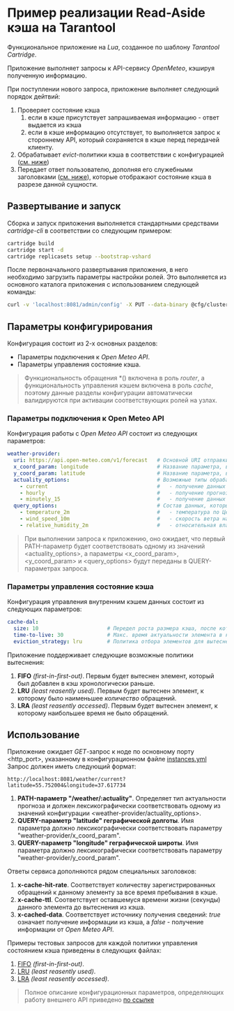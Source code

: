 # Пример реализации Read-Aside кэша на Tarantool

Функциональное приложение на *Lua*, созданное по шаблону *Tarantool Cartridge*.

Приложение выполняет запросы к API-сервису *OpenMeteo*, кэшируя полученную информацию.

При поступлении нового запроса, приложение выполняет следующий порядок дейтвий:

1. Проверяет состояние кэша
   1. если в кэше присутствует запрашиваемая информацию - ответ выдается из кэша
   2. если в кэше информацию отсутствует, то выполняется запрос к стороннему API, который сохраняется в кэше перед передачей клиенту.
2. Обрабатывает *evict*-политики кэша в соответствии с конфигурацией ([см. ниже](#параметры-управления-состояние-кэша))
3. Передает ответ пользователю, дополняя его служебными заголовками ([см. ниже](#использование)), которые отображают состояние кэша в разрезе данной сущности.

## Развертывание и запуск

Сборка и запуск приложения выполняется стандартными средствами *cartridge-cli* в соответствии со следующим примером:

```bash
cartridge build
cartridge start -d
cartridge replicasets setup --bootstrap-vshard
```
После первоначального развертывания приложения, в него необходимо загрузить параметры настройки ролей.
Это выполняется из основного каталога приложения с использованием следующей команды:

```bash
curl -v 'localhost:8081/admin/config' -X PUT --data-binary @cfg/cluster-config.yml
```

## Параметры конфигурирования

Конфигурация состоит из 2-х основных разделов:

* Параметры подключения к *Open Meteo API*. 
* Параметры управления состояние кэша.  

> Функциональность обращения *<Open Meteo API>() включена в роль *router*, а функциональность управления кэшем включена в роль *cache*, поэтому данные разделы конфигурации автоматически валидируются при активации соответствующих ролей на узлах.

### Параметры подключения к Open Meteo API

Конфигурация работы с *Open Meteo API* состоит из следующих параметров:
<a id="open-meteo-api"></a>
```yml
weather-provider:
  uri: https://api.open-meteo.com/v1/forecast   # Основной URI отправки запросов
  x_coord_param: longitude                      # Название параметра, в котором передается геогр. долгота
  y_coord_param: latitude                       # Название параметра, в котором передается геогр. широта
  actuality_options:                            # Возможные типы обрабатываемых запросов
    - current                                   #   - получение данных на текущий момент
    - hourly                                    #   - получение прогноза на ближайший час
    - minutely_15                               #   - получение данных на ближайшие 15 минут
  query_options:                                # Состав данных, которые мы хотим получить по запросу любого типа
    - temperature_2m                            #   - температура по Цельсию на высоте 2 м над землей
    - wind_speed_10m                            #   - скорость ветра на высоте 10 м над землей
    - relative_humidity_2m                      #   - относительная влажность воздуха на высоте 2 м над землей
```

> При выполнении запроса к приложению, оно ожидает, что первый PATH-параметр будет соответствовать одному из значений <actuality_options>, а параметры <x_coord_param>, <y_coord_param> и <query_options> будут переданы в QUERY-параметрах запроса.

### Параметры управления состояние кэша

Конфигурация управления внутренним кэшем данных состоит из следующих параметров:

```yml
cache-dal:
  size: 10                      # Передел роста размера кэша, после которого начинается вытеснение элементов 
  time-to-live: 30              # Макс. время актуальности элемента в кэше (секунды), после истечения которого элемент вытесняется
  eviction_strategy: lru        # Политика отбора элементов для вытеснения
```

Приложение поддерживает следующие возможные политики вытеснения:

1. **FIFO** *(first-in-first-out)*. Первым будет вытеснен элемент, который был добавлен в кэш хронологически раньше.
2. **LRU** *(least reasently used)*. Первым будет вытеснен элемент, к которому было наименьшее *количество* обращений.
3. **LRA** *(least reasently accessed)*. Первым будет вытеснен элемент, к которому наибольшее время не было обращений.

## Использование

Приложение ожидает *GET*-запрос к ноде <router> по основному порту <http_port>, указанному в конфигурационном файле [instances.yml](instances.yml)
Запрос должен иметь следующий формат:

```url
http://localhost:8081/weather/current?latitude=55.752004&longitude=37.617734
```
1. **PATH-параметр "/weather/:actuality"**. Определяет тип актуальности прогноза и должен лексикографически соответствовать одному из значений конфигурации <weather-provider/actuality_options>.
2. **QUERY-параметр "latitude" геграфической долготы**. Имя параметра должно лексикографически соответствовать параметру "weather-provider/x_coord_param".
3. **QUERY-параметр "longitude" геграфической широты**. Имя параметра должно лексикографически соответствовать параметру "weather-provider/y_coord_param".

Ответы сервиса дополняются рядом специальных заголовков:

1. **x-cache-hit-rate**. Соответствует количеству зарегистрированных обращений к данному элементу за все время пребывания в кэше.
2. **x-cache-ttl**. Соответствует оставшемуся времени жизни (секунды) данного элемента до вытеснения из кэша.
3. **x-cached-data**. Соответствует источнику получения сведений: *true* означает получение информации из кэша, а *false* - получение информации от *Open Meteo API*.

Примеры тестовых запросов для каждой политики управления состоянием кэша приведены в следующих файлах:

1. [FIFO](test/integration/curl/fifo_test.sh) *(first-in-first-out)*.
2. [LRU](test/integration/curl/lru_test.sh) *(least reasently used)*.
3. [LRA](test/integration/curl/lra_test.sh) *(least reasently accessed)*.


> Полное описание конфигурационных параметров, определяющих работу внешнего API приведено [по ссылке](#параметры-подключения-к-open-meteo-api) 
